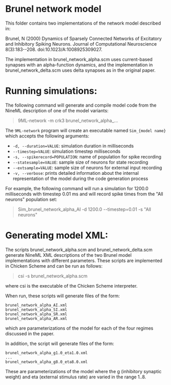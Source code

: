 # Brunel network model

This folder contains two implementations of the network model described in:

   Brunel, N (2000) Dynamics of Sparsely Connected Networks of Excitatory and Inhibitory Spiking Neurons.
   Journal of Computational Neuroscience 8(3):183--208. doi:10.1023/A:1008925309027.

The implementation in brunel_network_alpha.scm uses current-based
synapses with an alpha-function dynamics, and the implementation in
brunel_network_delta.scm uses delta synapses as in the original paper.



# Running simulations: 

The following command will generate and compile model code from the
NineML description of one of the model variants:

> 9ML-network -m crk3 brunel_network_alpha_... 

The `9ML-network` program will create an executable named `Sim_{model name}` which accepts the following arguments:

* `-d, --duration=VALUE`:  simulation duration in milliseconds
* `--timestep=VALUE`:  simulation timestep milliseconds
* `-s, --spikerecord=POPULATION`:  name of population for spike recording
* `--statesample=VALUE`:  sample size of neurons for state recording
* `--extsample=VALUE`:  sample size of neurons for external input recording
* `-v, --verbose`:  prints detailed information about the internal representation of the model during the code generation process

For example, the following command will run a simulation for 1200.0
milliseconds with timestep 0.01 ms and will record spike times from
the "All neurons" population set:

> Sim_brunel_network_alpha_AI -d 1200.0 --timestep=0.01 -s "All neurons"


# Generating model XML:

The scripts brunel_network_alpha.scm and brunel_network_delta.scm
generate NineML XML descriptions of the two Brunel model
implementations with different parameters. These scripts are
implemented in Chicken Scheme and can be run as follows:

> csi -s brunel_network_alpha.scm

where csi is the executable of the Chicken Scheme interpreter.

When run, these scripts will generate files of the form:

```
brunel_network_alpha_AI.xml
brunel_network_alpha_SI.xml
brunel_network_alpha_SR.xml
brunel_network_alpha_AR.xml
```

which are parameterizations of the model for each of the four regimes discussed in the paper.

In addition, the script will generate files of the form:

```
brunel_network_alpha_g1.0_eta1.0.xml
...
brunel_network_alpha_g8.0_eta8.0.xml
```

These are parameterizations of the model where the g (inhibitory
synaptic weight) and eta (external stimulus rate) are varied in the range 1..8.

